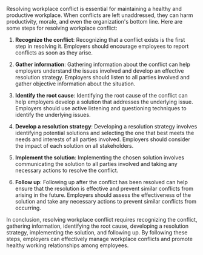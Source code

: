 

Resolving workplace conflict is essential for maintaining a healthy and productive workplace. When conflicts are left unaddressed, they can harm productivity, morale, and even the organization's bottom line. Here are some steps for resolving workplace conflict:

1. **Recognize the conflict**: Recognizing that a conflict exists is the first step in resolving it. Employers should encourage employees to report conflicts as soon as they arise.

2. **Gather information**: Gathering information about the conflict can help employers understand the issues involved and develop an effective resolution strategy. Employers should listen to all parties involved and gather objective information about the situation.

3. **Identify the root cause**: Identifying the root cause of the conflict can help employers develop a solution that addresses the underlying issue. Employers should use active listening and questioning techniques to identify the underlying issues.

4. **Develop a resolution strategy**: Developing a resolution strategy involves identifying potential solutions and selecting the one that best meets the needs and interests of all parties involved. Employers should consider the impact of each solution on all stakeholders.

5. **Implement the solution**: Implementing the chosen solution involves communicating the solution to all parties involved and taking any necessary actions to resolve the conflict.

6. **Follow up**: Following up after the conflict has been resolved can help ensure that the resolution is effective and prevent similar conflicts from arising in the future. Employers should assess the effectiveness of the solution and take any necessary actions to prevent similar conflicts from occurring.

In conclusion, resolving workplace conflict requires recognizing the conflict, gathering information, identifying the root cause, developing a resolution strategy, implementing the solution, and following up. By following these steps, employers can effectively manage workplace conflicts and promote healthy working relationships among employees.

